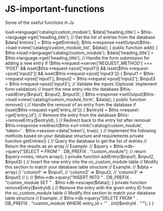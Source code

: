 # JS-important-functions
Some of the useful functions in Js


<?php
class ControllerCatalogCustomModule extends Controller {
    public function index() {
        $this->load->language('catalog/custom_module');

        $data['heading_title'] = $this->language->get('heading_title');

        // Get the list of entries from the database
        $data['entries'] = $this->getEntries();

        $this->response->setOutput($this->load->view('catalog/custom_module_list', $data));
    }

    public function add() {
        $this->load->language('catalog/custom_module');

        $data['heading_title'] = $this->language->get('heading_title');

        // Handle the form submission for adding a new entry
        if ($this->request->server['REQUEST_METHOD'] === 'POST' && isset($this->request->post['input1']) && isset($this->request->post['input2']) && isset($this->request->post['input3'])) {
            $input1 = $this->request->post['input1'];
            $input2 = $this->request->post['input2'];
            $input3 = $this->request->post['input3'];

            // Validate the inputs (Optional: Implement form validation)

            // Insert the new entry into the database
            $this->addEntry($input1, $input2, $input3);
        }

        $this->response->setOutput($this->load->view('catalog/custom_module_form', $data));
    }

    public function remove() {
        // Handle the removal of an entry from the database
        if (isset($this->request->get['entry_id'])) {
            $entryId = $this->request->get['entry_id'];

            // Remove the entry from the database
            $this->removeEntry($entryId);
        }

        // Redirect back to the entry list after removal
        $this->response->redirect($this->url->link('catalog/custom_module', 'token=' . $this->session->data['token'], true));
    }

    // Implement the following methods based on your database structure and requirements

    private function getEntries() {
        // Query the database to get the list of entries
        // Return the results as an array
        // Example:
        // $query = $this->db->query("SELECT * FROM " . DB_PREFIX . "custom_module");
        // return $query->rows;
        return array();
    }

    private function addEntry($input1, $input2, $input3) {
        // Insert the new entry into the oc_custom_module table
        // Modify this section to match your database table structure
        // Example:
        // $data = array(
        //     'column1' => $input1,
        //     'column2' => $input2,
        //     'column3' => $input3
        // );
        // $this->db->query("INSERT INTO " . DB_PREFIX . "custom_module SET " . $this->db->escape($data));
    }

    private function removeEntry($entryId) {
        // Remove the entry with the given entry ID from the oc_custom_module table
        // Modify this section to match your database table structure
        // Example:
        // $this->db->query("DELETE FROM " . DB_PREFIX . "custom_module WHERE entry_id = '" . (int)$entryId . "'");
    }
}


